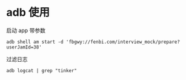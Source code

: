 # adb 使用


启动 app 带参数

```shell
adb shell am start -d 'fbgwy://fenbi.com/interview_mock/prepare?userJamId=38'
```


过滤日志

```
adb logcat | grep "tinker"
```
